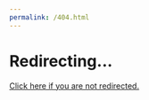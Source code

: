 ```yaml
---
permalink: /404.html
---
```


<!DOCTYPE html>
<html>
<head>
    <meta charset=utf-8>
    <title>Redirecting...</title>
    <link rel=canonical href="http://www.mamie-cameroun.fr">
    <meta http-equiv=refresh content="1; url=http://www.mamie-cameroun.fr">
</head>
<body>
<h1>Redirecting...</h1>
<a href="www.mamie-cameroun.fr">Click here if you are not redirected.</a>

</body>
</html>
